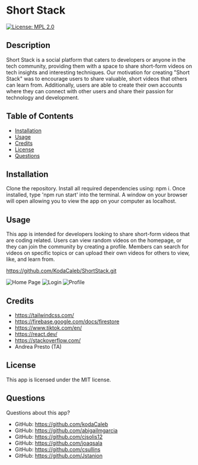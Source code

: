 # Short Stack
[![License: MPL 2.0](https://img.shields.io/badge/License-MPL_2.0-brightgreen.svg)](https://opensource.org/licenses/MPL-2.0)


## Description
Short Stack is a social platform that caters to developers or anyone in the tech community, providing them with a space to share short-form videos on tech insights and interesting techniques. Our motivation for creating "Short Stack" was to encourage users to share valuable, short videos that others can learn from. Additionally, users are able to create their own accounts where they can connect with other users and share their passion for technology and development. 


## Table of Contents 
 * [Installation](#installation)
 * [Usage](#usage)
 * [Credits](#credits)
 * [License](#license)
 * [Questions](#questions)


 ## Installation

Clone the repository. Install all required dependencies using: npm i. Once installed, type 'npm run start' into the terminal. A window on your browser will open allowing you to view the app on your computer as localhost.


 ## Usage

 This app is intended for developers looking to share short-form videos that are coding related. Users can view random videos on the homepage, or they can join the community by creating a profile. Members can search for videos on specific topics or can upload their own videos for others to view, like, and learn from.

https://github.com/KodaCaleb/ShortStack.git


![Home Page](/src/assets/homePage.png)
![Login](./src/assets/login.png)
![Profile](./src/assets/profilePage.png)


## Credits
- https://tailwindcss.com/
- https://firebase.google.com/docs/firestore
- https://www.tiktok.com/en/
- https://react.dev/
- https://stackoverflow.com/
- Andrea Presto (TA)


## License
This app is licensed under the MIT license.


## Questions
Questions about this app?  
- GitHub: https://github.com/kodaCaleb
- GitHub: https://github.com/abigailmgarcia
- GitHub: https://github.com/cjsolis12  
- GitHub: https://github.com/joaqsala 
- GitHub: https://github.com/csullins
- GitHub: https://github.com/Jstanion